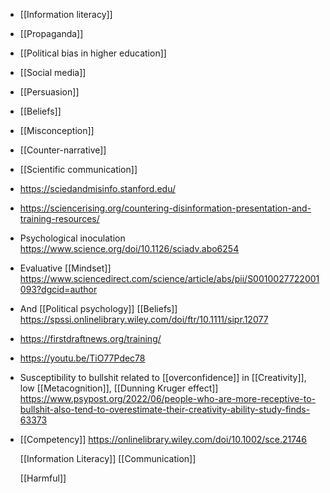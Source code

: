 - [[Information literacy]]
- [[Propaganda]]
- [[Political bias in higher education]]
- [[Social media]]
- [[Persuasion]]
- [[Beliefs]]
- [[Misconception]]
- [[Counter-narrative]]
- [[Scientific communication]]
- https://sciedandmisinfo.stanford.edu/
- https://sciencerising.org/countering-disinformation-presentation-and-training-resources/
- Psychological inoculation
  https://www.science.org/doi/10.1126/sciadv.abo6254
- Evaluative [[Mindset]]
  https://www.sciencedirect.com/science/article/abs/pii/S0010027722001093?dgcid=author
- And [[Political psychology]]
  [[Beliefs]]
  https://spssi.onlinelibrary.wiley.com/doi/ftr/10.1111/sipr.12077
- https://firstdraftnews.org/training/
- https://youtu.be/TiO77Pdec78
- Susceptibility to bullshit related to
  [[overconfidence]] in
  [[Creativity]], low
  [[Metacognition]],  [[Dunning Kruger effect]]
  https://www.psypost.org/2022/06/people-who-are-more-receptive-to-bullshit-also-tend-to-overestimate-their-creativity-ability-study-finds-63373
- [[Competency]]
  https://onlinelibrary.wiley.com/doi/10.1002/sce.21746
  
  [[Information Literacy]]
  [[Communication]]
  
  [[Harmful]]